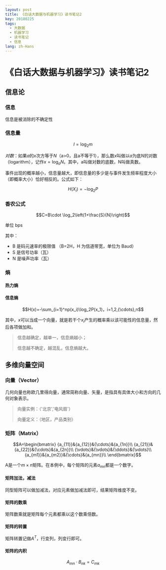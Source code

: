 ```yaml
---
layout: post
title: 《白话大数据与机器学习》读书笔记2
key: 20180225
tags:
  - 大数据
  - 机器学习
  - 读书笔记
  - 信息
lang: zh-Hans
---
```


# 《白话大数据与机器学习》读书笔记2

## 信息论

### 信息

信息是被消除的不确定性
<!--more-->
### 信息量

$$I=\log_2m$$

*对数*：如果$a$的$x$次方等于$N$（a>0，且a不等于1），那么数$x$叫做以$a$为底$N$的对数（logarithm），记作$x=\log_aN$。其中，a叫做对数的底数，N叫做真数。

事件出现的概率越小，信息量越大，即信息量的多少是与事件发生频率程度大小（即概率大小）恰好相反的。公式如下：

$$H(X_i)=-\log_2P$$

### 香农公式

$$C=B\cdot \log_2\left(1+\frac{S}{N}\right)$$

单位 bps

其中：

* B 是码元速率的极限值 （B=2H，H 为信道带宽，单位为 Baud）
* S 是信号功率（瓦）
* N 是噪声功率（瓦）

### 熵

#### 热力熵

#### 信息熵

$$H(x)=-\sum_{i=1}^np(x_i)\log_2P(x_1)，i=1,2,{\cdots},n$$

其中，$x$可以当成一个向量，就是若干个$x_i$产生的概率乘以该可能性的信息量，然后各项做加和。


> 信息越确定，越单一，信息熵越小；
>
> 信息越不确定，越混乱，信息熵越大。

## 多维向量空间

### 向量（Vector）

几何向量也称欧几里得向量，通常简称向量、矢量，是指具有具体大小和方向的几何对象表示。

>向量实例：（'北京','电风扇'）
>
>向量定义：（地区，产品类别）

### 矩阵（Matrix）

$$A=\begin{bmatrix}
{a_{11}}&{a_{12}}&{\cdots}&{a_{1n}}\\
{a_{21}}&{a_{22}}&{\cdots}&{a_{2n}}\\
{\vdots}&{\vdots}&{\ddots}&{\vdots}\\
{a_{m1}}&{a_{m2}}&{\cdots}&{a_{mn}}\\
\end{bmatrix}$$

A是一个$m\times n$矩阵。在本例中，每个矩阵的元素$a_{mn}$都是一个数字。

#### 矩阵加法，减法

同型矩阵可以做加减法，对应元素做加减法即可，结果矩阵维度不变。

#### 矩阵的数乘

矩阵数乘就是矩阵每个元素都乘以这个数乘倍数。

#### 矩阵的转置

矩阵转置记做$A^T$，行变列，列变行即可。

#### 矩阵的内积

$$A_{mn}\cdot B_{nk} = C_{mk}$$

